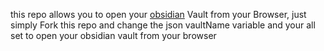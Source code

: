 this repo allows you to open your [obsidian](https://obsidian.md) Vault from your Browser, just simply Fork this repo and change the json vaultName variable and your all set to open your obsidian vault from your browser
